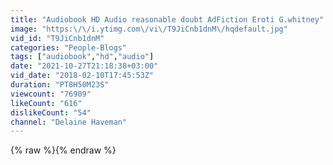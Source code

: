 ```yaml
---
title: "Audiobook HD Audio reasonable doubt AdFiction Eroti G.whitney"
image: "https:\/\/i.ytimg.com\/vi\/T9JiCnb1dnM\/hqdefault.jpg"
vid_id: "T9JiCnb1dnM"
categories: "People-Blogs"
tags: ["audiobook","hd","audio"]
date: "2021-10-27T21:18:38+03:00"
vid_date: "2018-02-10T17:45:53Z"
duration: "PT8H50M23S"
viewcount: "76909"
likeCount: "616"
dislikeCount: "54"
channel: "Delaine Haveman"
---
```

{% raw %}{% endraw %}
